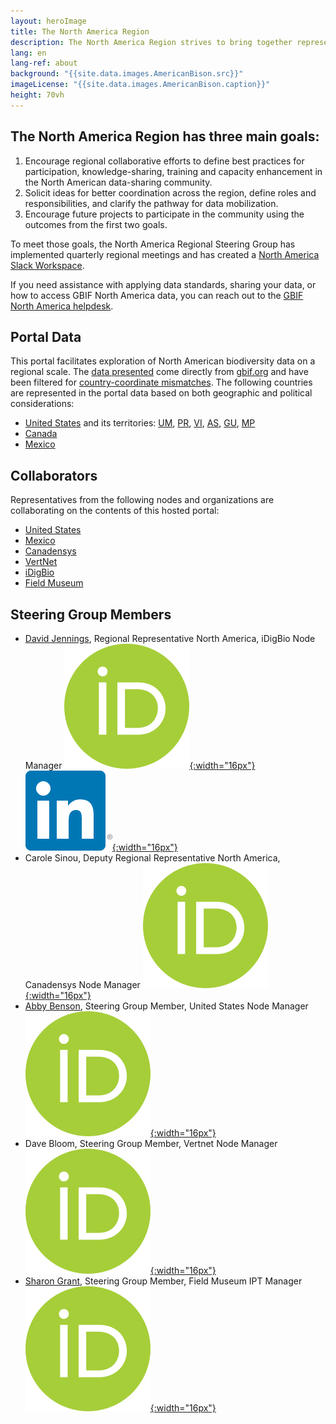 ```yaml
---
layout: heroImage
title: The North America Region
description: The North America Region strives to bring together representatives from GBIF Nodes, IPT installations, and other organizations/stakeholders to inspire collaboration and discussion of shared goals, challenges, and opportunities.
lang: en
lang-ref: about
background: "{{site.data.images.AmericanBison.src}}"
imageLicense: "{{site.data.images.AmericanBison.caption}}"
height: 70vh
---
```


## The North America Region has three main goals:

1. Encourage regional collaborative efforts to define best practices for participation, knowledge-sharing, training and capacity enhancement in the North American data-sharing community.
2. Solicit ideas for better coordination across the region, define roles and responsibilities, and clarify the pathway for data mobilization.
3. Encourage future projects to participate in the community using the outcomes from the first two goals.

To meet those goals, the North America Regional Steering Group has implemented quarterly regional meetings and has created a [North America Slack Workspace](https://app.slack.com/client/T012ZB91953/G0185BQHTCH).

If you need assistance with applying data standards, sharing your data, or how to access GBIF North America data, you can reach out to the [GBIF North America helpdesk](mailto:gbif.na.helpdesk@gmail.com).

## Portal Data

This portal facilitates exploration of North American biodiversity data on a regional scale. The [data presented](/data) come directly from [gbif.org](https://www.gbif.org) and have been filtered for [country-coordinate mismatches](https://data-blog.gbif.org/post/issues-and-flags/). The following countries are represented in the portal data based on both geographic and political considerations:
* [United States](https://www.gbif.org/country/US/summary) and its territories: [UM](https://www.gbif.org/country/UM/summary), [PR](https://www.gbif.org/country/PR/summary), [VI](https://www.gbif.org/country/VI/summary), [AS](https://www.gbif.org/country/AS/summary), [GU](https://www.gbif.org/country/GU/summary), [MP](https://www.gbif.org/country/MP/summary)
* [Canada](https://www.gbif.org/country/CA/summary)
* [Mexico](https://www.gbif.org/country/MX/summary)

## Collaborators

Representatives from the following nodes and organizations are collaborating on the contents of this hosted portal:
* [United States](https://www.gbif.org/country/US)
* [Mexico](https://www.gbif.org/country/MX)
* [Canadensys](https://www.gbif.org/node/4db9cfd2-1191-4b9d-b579-0b68ceabd968)
* [VertNet](https://www.gbif.org/node/d205def7-82c3-472a-be4b-31d11dcd51fd)
* [iDigBio](https://www.gbif.org/node/f9332bd7-7435-4741-b45a-5fe2887533ec)
* [Field Museum](https://www.gbif.org/publisher/7b8aff00-a9f8-11d8-944b-b8a03c50a862)

## Steering Group Members
* [David Jennings](https://www.idigbio.org/contact/David_Jennings), Regional Representative North America, iDigBio Node Manager [![ORCiD](/assets/images/200px-ORCID_iD.png){:width="16px"}](https://orcid.org/0000-0003-0520-6983) [![LinkedIn](/assets/images/In-2C-128px-R.png){:width="16px"}](https://www.linkedin.com/in/jenningsdt/)
* Carole Sinou, Deputy Regional Representative North America, Canadensys Node Manager [![ORCiD](/assets/images/200px-ORCID_iD.png){:width="16px"}](https://orcid.org/0000-0002-6718-6669)
* [Abby Benson](https://www.usgs.gov/staff-profiles/abby-benson?qt-staff_profile_science_products=3#qt-staff_profile_science_products), Steering Group Member, United States Node Manager [![ORCiD](/assets/images/200px-ORCID_iD.png){:width="16px"}](https://orcid.org/0000-0002-4391-107X)
* Dave Bloom, Steering Group Member, Vertnet Node Manager [![ORCiD](/assets/images/200px-ORCID_iD.png){:width="16px"}](https://orcid.org/0000-0003-1273-1807)
* [Sharon Grant](https://www.fieldmuseum.org/about/staff/profile/11), Steering Group Member, Field Museum IPT Manager [![ORCiD](/assets/images/200px-ORCID_iD.png){:width="16px"}](https://orcid.org/0000-0002-0201-732X)
